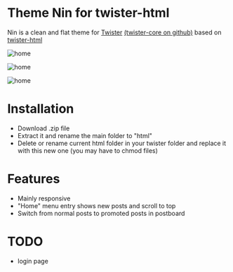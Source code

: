 Theme Nin for twister-html
==========================

Nin is a clean and flat theme for [Twister](http://twister.net.co) [(twister-core on github)](https://github.com/miguelfreitas/twister-core) based on [twister-html](https://github.com/miguelfreitas/twister-html)

![home](https://raw.githubusercontent.com/myleneb/twister-nin/master/captures/home.jpg)

![home](https://raw.githubusercontent.com/myleneb/twister-nin/master/captures/message.jpg)

![home](https://raw.githubusercontent.com/myleneb/twister-nin/master/captures/following.jpg)



Installation
============

* Download .zip file
* Extract it and rename the main folder to "html"
* Delete or rename current html folder in your twister folder and replace it with this new one
(you may have to chmod files)


Features
============

* Mainly responsive
* "Home" menu entry shows new posts and scroll to top
* Switch from normal posts to promoted posts in postboard


TODO
====

* login page

 